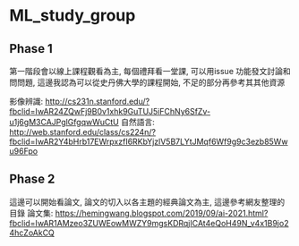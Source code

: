 # ML_study_group
## Phase 1
第一階段會以線上課程觀看為主, 每個禮拜看一堂課, 可以用issue 功能發文討論和問問題, 這邊我認為可以從史丹佛大學的課程開始, 不足的部分再參考其其他資源

影像辨識: http://cs231n.stanford.edu/?fbclid=IwAR24ZQwFj9B0v1xhk9GuTUJ5iFChNy6SfZv-u1j6gM3CAJPglGfgqwWuCtU
自然語言: http://web.stanford.edu/class/cs224n/?fbclid=IwAR2Y4bHrb17EWrpxzfI6RKbYjzlV5B7LYtJMqf6Wf9g9c3ezb85Wwu96Fpo

## Phase 2 
這邊可以開始看論文, 論文的切入以各主題的經典論文為主, 這邊參考網友整理的目錄
論文集: https://hemingwang.blogspot.com/2019/09/ai-2021.html?fbclid=IwAR1AMzeo3ZUWEowMWZY9mgsKDRqjICAt4eQoH49N_v4x1B9jo24hcZoAkCQ
